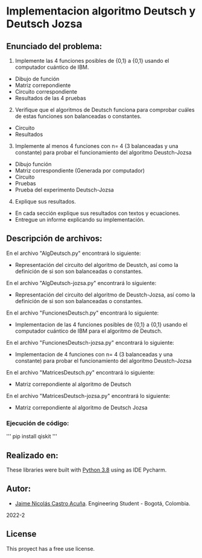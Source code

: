 # Implementacion algoritmo Deutsch y Deutsch Jozsa
## Enunciado del problema:

1. Implemente las 4 funciones posibles de {0,1} a {0,1} usando el computador cuántico de IBM.

- Dibujo de función
- Matriz correpondiente
- Circuito correspondiente
- Resultados de las 4 pruebas

2. Verifique que el algoritmos de Deutsch funciona para comprobar cuáles de estas funciones son balanceadas o constantes.

- Circuito
- Resultados

3. Implemente al menos 4 funciones con n= 4 (3 balanceadas y una constante) para probar el funcionamiento del algoritmo Deustch-Jozsa

- Dibujo función
- Matriz correspondiente (Generada por computador)
- Circuito
- Pruebas
- Prueba del experimento Deutsch-Jozsa

4. Explique sus resultados.

- En cada sección explique sus resultados con textos y ecuaciones.
- Entregue un informe explicando su implementación.

## Descripción de archivos:

En el archivo "AlgDeutsch.py" encontrará lo siguiente:

- Representación del circuito del algoritmo de Deustch, así como la definición de si son son balanceadas o constantes.

En el archivo "AlgDeutsch-jozsa.py" encontrará lo siguiente:

- Representación del circuito del algoritmo de Deustch-Jozsa, así como la definición de si son son balanceadas o constantes.

En el archivo "FuncionesDeutsch.py" encontrará lo siguiente:

- Implementacion de las 4 funciones posibles de {0,1} a {0,1} usando el computador cuántico de IBM para el algoritmo de Deutsch.

En el archivo "FuncionesDeutsch-jozsa.py" encontrará lo siguiente:

- Implementacion de 4 funciones con n= 4 (3 balanceadas y una constante) para probar el funcionamiento del algoritmo Deustch-Jozsa

En el archivo "MatricesDeutsch.py" encontrará lo siguiente:

- Matriz correpondiente al algoritmo de Deutsch

En el archivo "MatricesDeutsch-jozsa.py" encontrará lo siguiente:

- Matriz correpondiente al algoritmo de Deutsch Jozsa

### Ejecución de código: 

'''
pip install qiskit
'''

## Realizado en:

These libraries were built with [Python 3.8](https://python.org/) using as IDE Pycharm.

## Autor:

- [Jaime Nicolás Castro Acuña](https://github.com/Nicolascastro25). Engineering Student - Bogotá, Colombia.

2022-2

## License
This proyect has a free use license.

